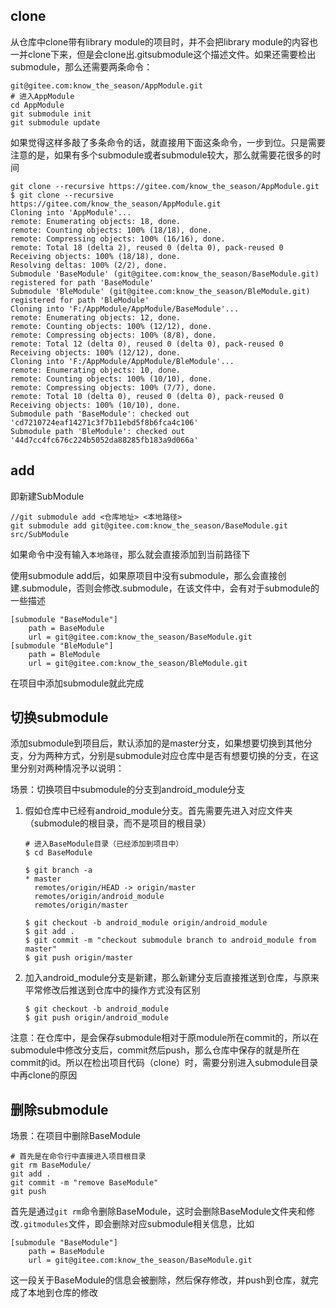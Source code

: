 ## clone 

从仓库中clone带有library module的项目时，并不会把library module的内容也一并clone下来，但是会clone出.gitsubmodule这个描述文件。如果还需要检出submodule，那么还需要两条命令：

```
git@gitee.com:know_the_season/AppModule.git
# 进入AppModule
cd AppModule
git submodule init
git submodule update
```

如果觉得这样多敲了多条命令的话，就直接用下面这条命令，一步到位。只是需要注意的是，如果有多个submodule或者submodule较大，那么就需要花很多的时间

```
git clone --recursive https://gitee.com/know_the_season/AppModule.git
$ git clone --recursive https://gitee.com/know_the_season/AppModule.git
Cloning into 'AppModule'...
remote: Enumerating objects: 18, done.
remote: Counting objects: 100% (18/18), done.
remote: Compressing objects: 100% (16/16), done.
remote: Total 18 (delta 2), reused 0 (delta 0), pack-reused 0
Receiving objects: 100% (18/18), done.
Resolving deltas: 100% (2/2), done.
Submodule 'BaseModule' (git@gitee.com:know_the_season/BaseModule.git) registered for path 'BaseModule'
Submodule 'BleModule' (git@gitee.com:know_the_season/BleModule.git) registered for path 'BleModule'
Cloning into 'F:/AppModule/AppModule/BaseModule'...
remote: Enumerating objects: 12, done.
remote: Counting objects: 100% (12/12), done.
remote: Compressing objects: 100% (8/8), done.
remote: Total 12 (delta 0), reused 0 (delta 0), pack-reused 0
Receiving objects: 100% (12/12), done.
Cloning into 'F:/AppModule/AppModule/BleModule'...
remote: Enumerating objects: 10, done.
remote: Counting objects: 100% (10/10), done.
remote: Compressing objects: 100% (7/7), done.
remote: Total 10 (delta 0), reused 0 (delta 0), pack-reused 0
Receiving objects: 100% (10/10), done.
Submodule path 'BaseModule': checked out 'cd7210724eaf14271c3f7b11ebd5f8b6fca4c106'
Submodule path 'BleModule': checked out '44d7cc4fc676c224b5052da88285fb183a9d066a'
```

## add

即新建SubModule

```
//git submodule add <仓库地址> <本地路径>
git submodule add git@gitee.com:know_the_season/BaseModule.git src/SubModule
```

如果命令中没有输入`本地路径`，那么就会直接添加到当前路径下

使用submodule add后，如果原项目中没有submodule，那么会直接创建.submodule，否则会修改.submodule，在该文件中，会有对于submodule的一些描述

```
[submodule "BaseModule"]
	path = BaseModule
	url = git@gitee.com:know_the_season/BaseModule.git
[submodule "BleModule"]
	path = BleModule
	url = git@gitee.com:know_the_season/BleModule.git
```

在项目中添加submodule就此完成

## 切换submodule

添加submodule到项目后，默认添加的是master分支，如果想要切换到其他分支，分为两种方式，分别是submodule对应仓库中是否有想要切换的分支，在这里分别对两种情况予以说明：

场景：切换项目中submodule的分支到android_module分支

1. 假如仓库中已经有android_module分支。首先需要先进入对应文件夹（submodule的根目录，而不是项目的根目录）

   ```
   # 进入BaseModule目录（已经添加到项目中）
   $ cd BaseModule
   
   $ git branch -a
   * master
     remotes/origin/HEAD -> origin/master
     remotes/origin/android_module
     remotes/origin/master
     
   $ git checkout -b android_module origin/android_module
   $ git add .
   $ git commit -m "checkout submodule branch to android_module from master"
   $ git push origin/master
   ```

2. 加入android_module分支是新建，那么新建分支后直接推送到仓库，与原来平常修改后推送到仓库中的操作方式没有区别

   ```
   $ git checkout -b android_module
   $ git push origin/android_module
   ```

注意：在仓库中，是会保存submodule相对于原module所在commit的，所以在submodule中修改分支后，commit然后push，那么仓库中保存的就是所在commit的id。所以在检出项目代码（clone）时，需要分别进入submodule目录中再clone的原因

## 删除submodule

场景：在项目中删除BaseModule

```
# 首先是在命令行中直接进入项目根目录
git rm BaseModule/
git add .
git commit -m "remove BaseModule"
git push
```

首先是通过`git rm`命令删除BaseModule，这时会删除BaseModule文件夹和修改`.gitmodules`文件，即会删除对应submodule相关信息，比如

```
[submodule "BaseModule"]
	path = BaseModule
	url = git@gitee.com:know_the_season/BaseModule.git
```

这一段关于BaseModule的信息会被删除，然后保存修改，并push到仓库，就完成了本地到仓库的修改
